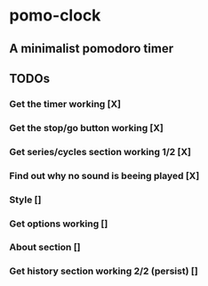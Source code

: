 # pomo-clock
## A minimalist pomodoro timer

## TODOs

### Get the timer working [X]
### Get the stop/go button working [X]
### Get series/cycles section working 1/2 [X]
### Find out why no sound is beeing played [X]
### Style []
### Get options working []
### About section []
### Get history section working 2/2 (persist) []


<!-- ## Project setup
```
npm install
```

### Compiles and hot-reloads for development
```
npm run serve
```

### Compiles and minifies for production
```
npm run build
```

### Lints and fixes files
```
npm run lint
```

### Customize configuration
See [Configuration Reference](https://cli.vuejs.org/config/). -->
